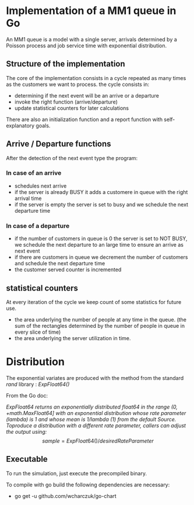 # Implementation of a MM1 queue in Go
An MM1 queue is a model with a single server, arrivals determined by a Poisson process and job service time with exponential distribution.

## Structure of the implementation
The core of the implementation consists in a cycle repeated as many times as the customers we want to process. the cycle consists in:
- determining if the next event will be an arrive or a departure
- invoke the right function (arrive/departure)
- update statistical counters for later calculations

There are also an initialization function and a report function with self-explanatory goals.

## Arrive / Departure functions

After the detection of the next event type the program:

### In case of an arrive

- schedules next arrive 
- if the server is already BUSY it adds a customere in queue with the right arrival time
- if the server is empty the server  is set to busy and we schedule the next departure time
  
### In case of a departure

- if the number of customers in queue is 0 the server is set to NOT BUSY, we schedule the next departure to an large time to ensure an arrive as next event
- if there are customers in queue we decrement the number of customers and schedule the next departure time
- the customer served counter is incremented

## statistical counters
At every iteration of the cycle we keep count of some statistics for future use.

- the area underlying the number of people at any time in the queue. (the sum of the rectangles determined by the number of people in queue in every slice of time)
- the area underlying the server utilization in time.

# Distribution
The exponential variates are produced with the method from the standard *rand* library : *ExpFloat64()*

From the Go doc:

*ExpFloat64 returns an exponentially distributed float64 in the range (0, +math.MaxFloat64] with an exponential distribution whose rate parameter (lambda) is 1 and whose mean is 1/lambda (1) from the default Source. Toproduce a distribution with a different rate parameter, callers can adjust the output using:*
$$sample = ExpFloat64() / desiredRateParameter$$

## Executable

To run the simulation, just execute the precompiled binary. 

To compile with go build the following dependencies are necessary:
- go get -u github.com/wcharczuk/go-chart
  



